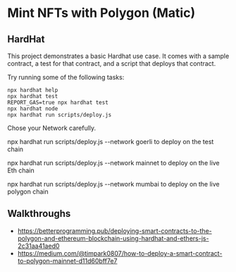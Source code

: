 # Mint NFTs with Polygon (Matic)

## HardHat

This project demonstrates a basic Hardhat use case. It comes with a sample contract, a test for that contract, and a script that deploys that contract.

Try running some of the following tasks:

```shell
npx hardhat help
npx hardhat test
REPORT_GAS=true npx hardhat test
npx hardhat node
npx hardhat run scripts/deploy.js
```

Chose your Network carefully.

npx hardhat run scripts/deploy.js --network goerli to deploy on the test chain

npx hardhat run scripts/deploy.js --network mainnet to deploy on the live Eth chain

npx hardhat run scripts/deploy.js --network mumbai to deploy on the live polygon chain

## Walkthroughs

- https://betterprogramming.pub/deploying-smart-contracts-to-the-polygon-and-ethereum-blockchain-using-hardhat-and-ethers-js-2c31aa41aed0
- https://medium.com/@timpark0807/how-to-deploy-a-smart-contract-to-polygon-mainnet-d11d60bff7e7
